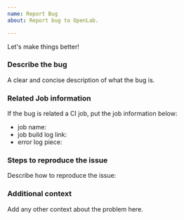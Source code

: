 ```yaml
---
name: Report Bug
about: Report bug to OpenLab.

---
```


Let's make things better!

### Describe the bug
A clear and concise description of what the bug is.

### Related Job information
If the bug is related a CI job, put the job information below:
* job name:
* job build log link:
* error log piece:

### Steps to reproduce the issue
Describe how to reproduce the issue:


### Additional context
Add any other context about the problem here.
